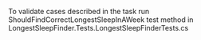 To validate cases described in the task run ShouldFindCorrectLongestSleepInAWeek test method in LongestSleepFinder.Tests.LongestSleepFinderTests.cs